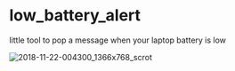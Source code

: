 # low_battery_alert
little tool to pop a message when your laptop battery is low

![2018-11-22-004300_1366x768_scrot](https://user-images.githubusercontent.com/9384676/48859082-b7b72580-edef-11e8-9c27-4d2b59f5cff8.png)
